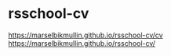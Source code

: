 # rsschool-cv
https://marselbikmullin.github.io/rsschool-cv/cv
https://marselbikmullin.github.io/rsschool-cv/
